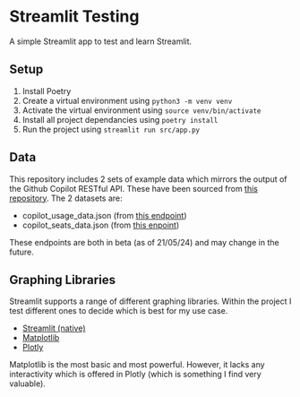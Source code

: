 # Streamlit Testing
A simple Streamlit app to test and learn Streamlit.

## Setup
1. Install Poetry
2. Create a virtual environment using `python3 -m venv venv`
3. Activate the virtual environment using `source venv/bin/activate`
4. Install all project dependancies using `poetry install`
5. Run the project using `streamlit run src/app.py`

## Data
This repository includes 2 sets of example data which mirrors the output of the Github Copilot RESTful API.
These have been sourced from [this repository](https://github.com/octodemo/Copilot-Usage-Dashboard/tree/main).
The 2 datasets are:
- copilot_usage_data.json (from [this endpoint](https://docs.github.com/en/rest/copilot/copilot-usage?apiVersion=2022-11-28#get-a-summary-of-copilot-usage-for-organization-members))
- copilot_seats_data.json (from [this enpoint](https://docs.github.com/en/rest/copilot/copilot-user-management?apiVersion=2022-11-28#list-all-copilot-seat-assignments-for-an-organization))

These endpoints are both in beta (as of 21/05/24) and may change in the future.

## Graphing Libraries
Streamlit supports a range of different graphing libraries. Within the project I test different ones to decide which is best for my use case.

- [Streamlit (native)](https://docs.streamlit.io/develop/api-reference/charts)
- [Matplotlib](https://matplotlib.org/stable/gallery/index)
- [Plotly](https://plotly.com/python/)

Matplotlib is the most basic and most powerful. However, it lacks any interactivity which is offered in Plotly (which is something I find very valuable).